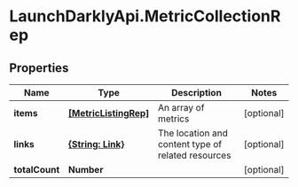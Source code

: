 # LaunchDarklyApi.MetricCollectionRep

## Properties

Name | Type | Description | Notes
------------ | ------------- | ------------- | -------------
**items** | [**[MetricListingRep]**](MetricListingRep.md) | An array of metrics | [optional] 
**links** | [**{String: Link}**](Link.md) | The location and content type of related resources | [optional] 
**totalCount** | **Number** |  | [optional] 


